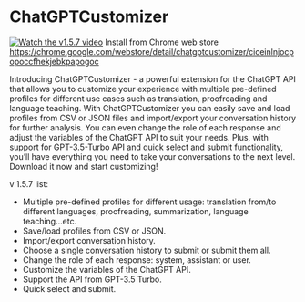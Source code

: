 # ChatGPTCustomizer
[![Watch the v1.5.7 video](https://img.youtube.com/vi/n2dXpyYQFoY/maxresdefault.jpg)](https://youtu.be/n2dXpyYQFoY)
Install from Chrome web store https://chrome.google.com/webstore/detail/chatgptcustomizer/ciceinlnjocpopoccfhekjebkpapogoc

Introducing ChatGPTCustomizer - a powerful extension for the ChatGPT API that allows you to customize your experience with multiple pre-defined profiles for different use cases such as translation, proofreading and language teaching. With ChatGPTCustomizer you can easily save and load profiles from CSV or JSON files and import/export your conversation history for further analysis. You can even change the role of each response and adjust the variables of the ChatGPT API to suit your needs. Plus, with support for GPT-3.5-Turbo API and quick select and submit functionality, you’ll have everything you need to take your conversations to the next level. Download it now and start customizing!

v 1.5.7 list:
- Multiple pre-defined profiles for different usage: translation from/to different languages, proofreading, summarization, language teaching...etc.
- Save/load profiles from CSV or JSON.
- Import/export conversation history.
- Choose a single conversation history to submit or submit them all.
- Change the role of each response: system, assistant or user.
- Customize the variables of the ChatGPT API.
- Support the API from GPT-3.5 Turbo.
- Quick select and submit.


